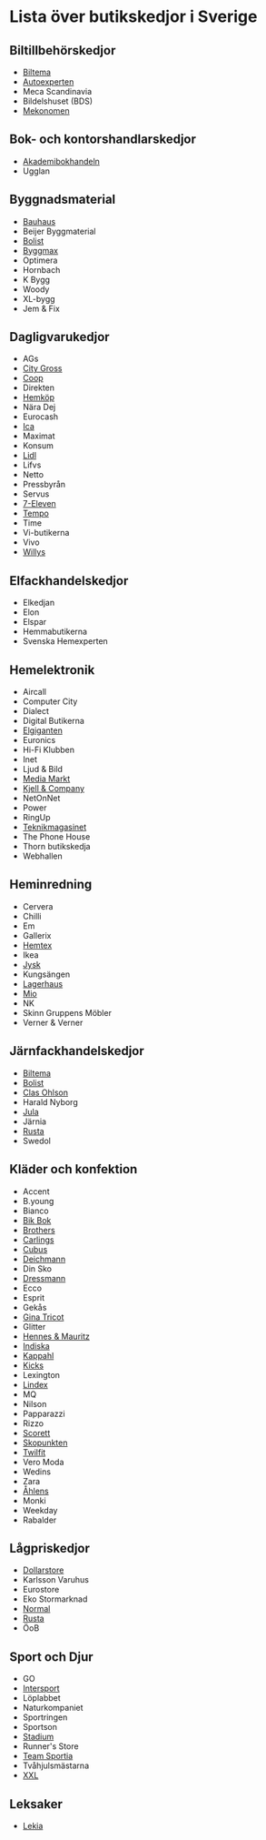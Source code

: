 # Lista över butikskedjor i Sverige



## Biltillbehörskedjor

- [Biltema](./biltema.yaml)
- [Autoexperten](./autoexperten.yaml)
- Meca Scandinavia
- Bildelshuset (BDS)
- [Mekonomen](./mekonomen.yaml)



## Bok- och kontorshandlarskedjor

- [Akademibokhandeln](./akademibokhandeln.yaml)
- Ugglan



## Byggnadsmaterial

- [Bauhaus](./bauhaus.yaml)
- Beijer Byggmaterial
- [Bolist](./bolist.yaml)
- [Byggmax](./byggmax.yaml)
- Optimera
- Hornbach
- K Bygg
- Woody
- XL-bygg
- Jem & Fix



## Dagligvarukedjor

- AGs
- [City Gross](./citygross.yaml)
- [Coop](./coop.yaml)
- Direkten
- [Hemköp](./hemköp.yaml)
- Nära Dej
- Eurocash
- [Ica](./ica.yaml)
- Maximat
- Konsum
- [Lidl](./lidl.yaml)
- Lifvs
- Netto
- Pressbyrån
- Servus
- [7-Eleven](./seven-eleven.yaml)
- [Tempo](./tempo.yaml)
- Time
- Vi-butikerna
- Vivo
- [Willys](./willys.yaml)





## Elfackhandelskedjor

- Elkedjan
- Elon
- Elspar
- Hemmabutikerna
- Svenska Hemexperten



## Hemelektronik

- Aircall
- Computer City
- Dialect
- Digital Butikerna
- [Elgiganten](./elgiganten.yaml)
- Euronics
- Hi-Fi Klubben
- Inet
- Ljud & Bild
- [Media Markt](./mediamarkt.yaml)
- [Kjell & Company](./kjelloco.yaml)
- NetOnNet
- Power
- RingUp
- [Teknikmagasinet](./teknikmagasinet.yaml)
- The Phone House
- Thorn butikskedja
- Webhallen



## Heminredning

- Cervera
- Chilli
- Em
- Gallerix
- [Hemtex](./hemtex.yaml)
- Ikea
- [Jysk](./jysk.yaml)
- Kungsängen
- [Lagerhaus](./lagerhaus.yaml)
- [Mio](./mio-möbler.yaml)
- NK
- Skinn Gruppens Möbler
- Verner & Verner



## Järnfackhandelskedjor

- [Biltema](./biltema.yaml)
- [Bolist](./bolist.yaml)
- [Clas Ohlson](./clas-ohlson.yaml)
- Harald Nyborg
- [Jula](./jula.yaml)
- Järnia
- [Rusta](./rusta.yaml)
- Swedol



## Kläder och konfektion

- Accent
- B.young
- Bianco
- [Bik Bok](./bikbok.yaml)
- [Brothers](./brothers.yaml)
- [Carlings](./carlings.yaml)
- [Cubus](./cubus.yaml)
- [Deichmann](./deichmann.yaml)
- Din Sko
- [Dressmann](./dressmann.yaml)
- Ecco
- Esprit
- Gekås
- [Gina Tricot](./ginatricot.yaml)
- Glitter
- [Hennes & Mauritz](./hm.yaml)
- [Indiska](./indiska.yaml)
- [Kappahl](./kappahl.yaml)
- [Kicks](./kicks.yaml)
- Lexington
- [Lindex](./lindex.yaml)
- MQ
- Nilson
- Papparazzi
- Rizzo
- [Scorett](./scorett.yaml)
- [Skopunkten](./skopunkten.yaml)
- [Twilfit](./twilfit-by-change.yaml)
- Vero Moda
- Wedins
- Zara
- [Åhlens](./ahlens.yaml)
- Monki
- Weekday
- Rabalder



## Lågpriskedjor

- [Dollarstore](./dollarstore.yaml)
- Karlsson Varuhus
- Eurostore
- Eko Stormarknad
- [Normal](./normal.yaml)
- [Rusta](./rusta.yaml)
- ÖoB





## Sport och Djur

- GO
- [Intersport](./intersport.yaml)
- Löplabbet
- Naturkompaniet
- Sportringen
- Sportson
- [Stadium](./stadium.yaml)
- Runner's Store
- [Team Sportia](./team-sportia.yaml)
- Tvåhjulsmästarna
- [XXL](./xxl.yaml)



## Leksaker

- [Lekia](./lekia.yaml)
